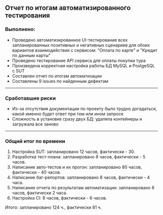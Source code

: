 ## Отчет по итогам автоматизированного тестирования
### Выполнено:
* Проведено автоматизированное UI-тестирование всех запланированных позитивных и негативных сценариев для обоих вариантов взаимодействия с сервисом: "Оплата по карте" и "Кредит по данным карты"
* Проведено тестирование API сервиса для оплаты покупки тура
* Произведена корректная настройка работы БД MySQL и PostgeSQL с SUT
* Составлен отчет по итогам автоматизации
* Составлены 9 issues по найденным дефектам
___

### Сработавшие риски
* Из-за отсутствия документации по проекту было трудно догадаться, какой именно будет ответ при том или ином запросе
* Сложность в установке сразу двух БД: удаляла контейнеры и загружала все заново
___

### Общий итог по времени
1. Настройка SUT: запланировано 12 часов, фактически - 30.
2. Разработка тест-плана: запланировано 8 часов, фактически - 5 часов.
3. Написание авто-тестов и их прогон: запланировано 80 часов, фактически - 40 часов.
4. Написание баг-репортов: запланировано 8 часов, фактически - 4 часа.
5. Написание отчета по результатам автоматизации: запланировано 8 часов, фактически 2 часа.
6. Настройка CI: 8 часов, фактически - 6 часов.

Итого: запланировано 124 ч., фактически 81 ч.